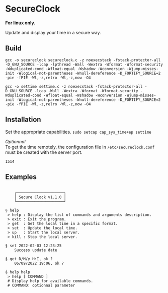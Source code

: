 # SecureClock

**For linux only.**

Update and display your time in a secure way.

## Build

```
gcc -o secureclock secureclock.c -z noexecstack -fstack-protector-all -D_GNU_SOURCE -lcap -lpthread -Wall -Wextra -Wformat -Wformat-security -Wduplicated-cond -Wfloat-equal -Wshadow -Wconversion -Wjump-misses-init -Wlogical-not-parentheses -Wnull-dereference -D_FORTIFY_SOURCE=2 -pie -fPIE -Wl,-z,relro -Wl,-z,now -O4

gcc -o settime settime.c -z noexecstack -fstack-protector-all -D_GNU_SOURCE -lcap -Wall -Wextra -Wformat -Wformat-security -Wduplicated-cond -Wfloat-equal -Wshadow -Wconversion -Wjump-misses-init -Wlogical-not-parentheses -Wnull-dereference -D_FORTIFY_SOURCE=2 -pie -fPIE -Wl,-z,relro -Wl,-z,now -O4
```

## Installation

Set the appropriate capabilities. `sudo setcap cap_sys_time+ep settime`

*Optionnal*  
To get the time remotely, the configuration file in `/etc/secureclock.conf` must be created with the server port.

```
1514
```

## Examples

```

    ┌─────────────────────┐
    │ Secure Clock v1.1.0 │
    └─────────────────────┘

§ help
 > help : Display the list of commands and arguments description.
 > exit : Exit the program.
 > get  : Get the local time in a specific format.
 > set  : Update the local time.
 > up   : Start the local server.
 > kill : Stop the local server.

§ set 2022-02-03 12:23:25
    Success update date

§ get D/M/y H:I, ok ?
    06/09/2022 19:06, ok ?

§ help help
 > help [ COMMAND ]
 # Display help for available commands.
 # COMMAND: optionnal parameter
```
